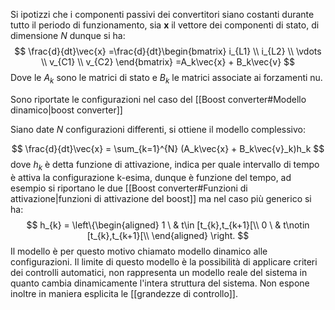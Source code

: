 Si ipotizzi che i componenti passivi dei convertitori siano costanti durante tutto il periodo di funzionamento, sia **x** il vettore dei componenti di stato, di dimensione *N* dunque si ha:
$$
\frac{d}{dt}\vec{x} =\frac{d}{dt}\begin{bmatrix} i_{L1} \\ i_{L2} \\ \vdots \\ v_{C1} \\ v_{C2} \end{bmatrix} =A_k\vec{x} + B_k\vec{v}
$$
Dove le $A_k$ sono le matrici di stato e $B_k$ le matrici associate ai forzamenti nu.

Sono riportate le configurazioni nel caso del [[Boost converter#Modello dinamico|boost converter]] 

Siano date *N* configurazioni differenti, si ottiene il modello complessivo:

$$
\frac{d}{dt}\vec{x} = \sum_{k=1}^{N} (A_k\vec{x} + B_k\vec{v}_k)h_k
$$
dove $h_k$ è detta funzione di attivazione, indica per quale intervallo di tempo è attiva la configurazione k-esima, dunque è funzione del tempo, ad esempio si riportano le due [[Boost converter#Funzioni di attivazione|funzioni di attivazione del boost]] ma nel caso più generico si ha:
$$
h_{k} = \left\{\begin{aligned}
1 \ & t\in [t_{k},t_{k+1}[\\
0 \ & t\notin [t_{k},t_{k+1}[\\
\end{aligned}
\right.
$$
Il modello è per questo motivo chiamato modello dinamico alle configurazioni.
Il limite di questo modello è la possibilità di applicare criteri dei controlli automatici, non rappresenta un modello reale del sistema in quanto cambia dinamicamente l'intera struttura del sistema. Non espone inoltre in maniera esplicita le [[grandezze di controllo]].

